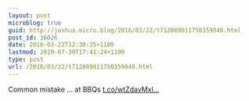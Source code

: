 ```yaml
---
layout: post
microblog: true
guid: http://joshua.micro.blog/2016/03/22/t712089011750359040.html
post_id: 36026
date: 2016-03-22T12:30:25+1100
lastmod: 2019-07-30T17:41:24+1100
type: post
url: /2016/03/22/t712089011750359040.html
---
```

Common mistake ... at BBQs [t.co/wtZdavMxl...](https://t.co/wtZdavMxlp)
